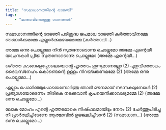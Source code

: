 ```yaml
---
title: "സമാധാനത്തിന്റെ രാജ്ഞി"
tags:
    - "മാതാവിനോടുള്ള ഗാനങ്ങൾ"
---
```


സമാധാനത്തിന്റെ രാജ്ഞി
പരിശുദ്ധ ജപമാല രാജ്ഞി
കർത്താവിനമ്മേ ഞങ്ങൾക്കുമമ്മേ
എല്ലാർക്കുമഭയമമമ്മേ (കർത്താവി...)

അമ്മേ ഒന്നു ചൊല്ലുമോ
നിൻ സുതനോടൊന്നു ചൊല്ലുമോ
അമ്മേ എന്റെയീ യാചനകൾ
പ്രിയ സുതനോടൊന്നു ചൊല്ലുമോ (അമ്മേ എന്റെയീ...)

ഒഴിഞ്ഞ കുടങ്ങളെപ്പോലെയെന്റെ
ഹൃത്തടം ശൂന്യമാണല്ലോ (2)
പുതുവീഞ്ഞാകും ദൈവസ്‍നേഹം കൊണ്ടെന്റെ
ഉള്ളം നിറയ്‍ക്കേണമമ്മേ (2)
                (അമ്മേ ഒന്നു ചൊല്ലുമോ...)

എല്ലാം പൊലിഞ്ഞുപോയെന്നോർത്തു ഞാൻ
മൗനമായ് നടന്നകലുമ്പോൾ (2)
പ്രത്യാശയോടെന്നും തിരികെ നടക്കുവാൻ
കൃപയെനിക്കാവശ്യമമ്മേ (2)
                (അമ്മേ ഒന്നു ചൊല്ലുമോ...)

ലോക മോഹം എന്റെ ഹൃത്തടമാകെ
നിഷ്‍ഫലമായിടും നേരം (2)
ചേർത്തുപിടിച്ചു നീ പ്രാർത്ഥിച്ചിടേണേ
ആത്മാവിൽ ഉജ്ജ്വലിച്ചീടാൻ (2)
                (സമാധാന...)
                (അമ്മേ ഒന്നു ചൊല്ലുമോ...)
